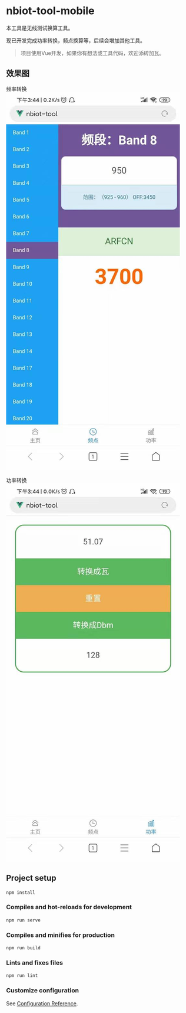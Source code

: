 # nbiot-tool-mobile

本工具是无线测试换算工具。

现已开发完成功率转换，频点换算等，后续会增加其他工具。

> 项目使用Vue开发，如果你有想法或工具代码，欢迎添砖加瓦。

## 效果图

频率转换
![频率转换](./docs/images/frequency-1.jpg)

功率转换
![功率转换](./docs/images/power-1.jpg)

## Project setup

```
npm install
```

### Compiles and hot-reloads for development

```
npm run serve
```

### Compiles and minifies for production

```
npm run build
```

### Lints and fixes files

```
npm run lint
```

### Customize configuration

See [Configuration Reference](https://cli.vuejs.org/config/).

